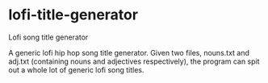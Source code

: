 # lofi-title-generator
Lofi song title generator

A generic lofi hip hop song title generator. Given two files, nouns.txt and adj.txt (containing nouns and adjectives respectively), the program can spit out a whole lot of generic lofi song titles.
